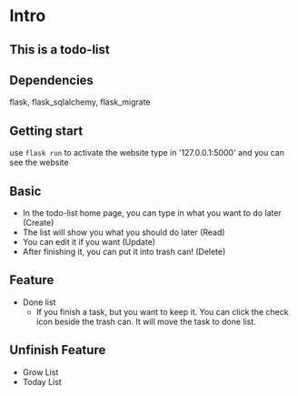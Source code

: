 # Intro
## This is a todo-list

## Dependencies
flask, flask_sqlalchemy, flask_migrate

## Getting start
use `flask run` to activate the website
type in '127.0.0.1:5000' and you can see the website

## Basic
- In the todo-list home page, you can type in what you want to do later (Create)
- The list will show you what you should do later (Read)
- You can edit it if you want (Update)
- After finishing it, you can put it into trash can! (Delete)

## Feature
- Done list
  - If you finish a task, but you want to keep it. You can click the check icon beside the trash can. It will move the task to done list.

## Unfinish Feature
- Grow List
- Today List
